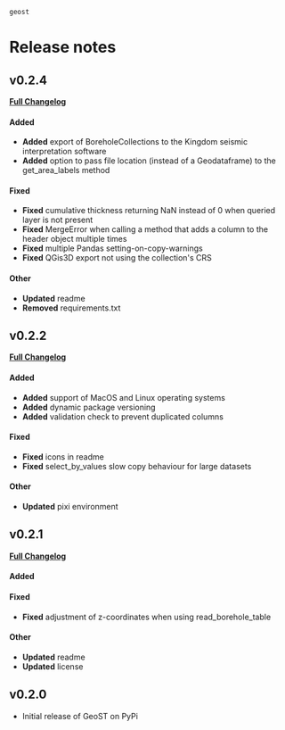 ```{currentmodule}
geost
```
# Release notes

## v0.2.4

[**Full Changelog**](https://github.com/Deltares-research/geost/compare/0.2.2...0.2.4)

#### Added
- **Added** export of BoreholeCollections to the Kingdom seismic interpretation software
- **Added** option to pass file location (instead of a Geodataframe) to the get_area_labels method

#### Fixed
* **Fixed** cumulative thickness returning NaN instead of 0 when queried layer is not present
* **Fixed** MergeError when calling a method that adds a column to the header object multiple times
* **Fixed** multiple Pandas setting-on-copy-warnings
* **Fixed** QGis3D export not using the collection's CRS

#### Other
- **Updated** readme
- **Removed** requirements.txt

## v0.2.2

[**Full Changelog**](https://github.com/Deltares-research/geost/compare/0.2.1...0.2.2)

#### Added
- **Added** support of MacOS and Linux operating systems
- **Added** dynamic package versioning
- **Added** validation check to prevent duplicated columns

#### Fixed
- **Fixed** icons in readme
- **Fixed** select_by_values slow copy behaviour for large datasets

#### Other
- **Updated** pixi environment

## v0.2.1

[**Full Changelog**](https://github.com/Deltares-research/geost/compare/0.2.0...0.2.1)

#### Added

#### Fixed
- **Fixed** adjustment of z-coordinates when using read_borehole_table

#### Other
- **Updated** readme
- **Updated** license

## v0.2.0

- Initial release of GeoST on PyPi